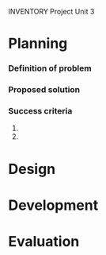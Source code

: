 INVENTORY Project Unit 3

# Planning
### Definition of problem

### Proposed solution

### Success criteria
1. 
1. 

# Design
# Development
# Evaluation
